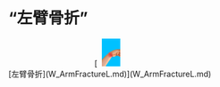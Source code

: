 # “左臂骨折”  
<div style="display:inline-block"><div class="gamedatalist" style="text-align:center;min-width:150px;min-height:0px;"><div style="text-align:center;">[<div style="width:50px;display:inline-block;text-align:center"><img decoding="async" src="../wiki/Sprite/SprainedWrist.png" href="a.md" style="max-width:50px;max-height:50px;"></div><br>[左臂骨折](W_ArmFractureL.md)](W_ArmFractureL.md)</div></div></div>  
  
